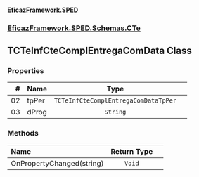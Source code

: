 #### [EficazFramework.SPED](EficazFrameworkSPED.md 'EficazFramework SPED')
### [EficazFramework.SPED.Schemas.CTe](EficazFramework.SPED.Schemas.CTe.md 'EficazFramework.SPED.Schemas.CTe')

## TCTeInfCteComplEntregaComData Class
### Properties

| # | Name | Type | |
| ---: | :--- | :---: | :--- |
| 02 | tpPer | `TCTeInfCteComplEntregaComDataTpPer` |  |
| 03 | dProg | `String` |  |
### Methods

| Name | Return Type | |
| :--- | :---: | :--- |
| OnPropertyChanged(string) | `Void` |  |
